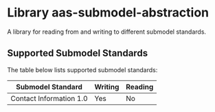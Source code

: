 # Library aas-submodel-abstraction
A library for reading from and writing to different submodel standards.

## Supported Submodel Standards
The table below lists supported submodel standards:

| Submodel Standard | Writing | Reading |
|---|---|---|
| Contact Information 1.0 | Yes | No |